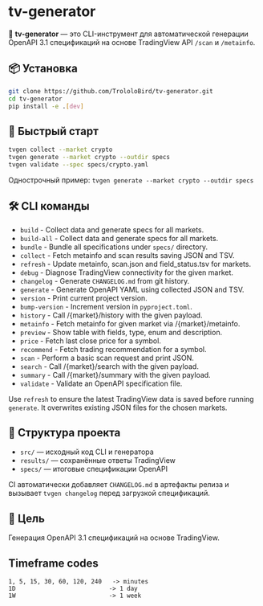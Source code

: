 # tv-generator

🧠 **tv-generator** — это CLI-инструмент для автоматической генерации OpenAPI 3.1 спецификаций на основе TradingView API `/scan` и `/metainfo`.

## 📦 Установка

```bash
git clone https://github.com/TrololoBird/tv-generator.git
cd tv-generator
pip install -e .[dev]
```

## 🚀 Быстрый старт

```bash
tvgen collect --market crypto
tvgen generate --market crypto --outdir specs
tvgen validate --spec specs/crypto.yaml
```

Однострочный пример: `tvgen generate --market crypto --outdir specs`

## 🛠️ CLI команды

- `build` - Collect data and generate specs for all markets.
- `build-all` - Collect data and generate specs for all markets.
- `bundle` - Bundle all specifications under ``specs/`` directory.
- `collect` - Fetch metainfo and scan results saving JSON and TSV.
- `refresh` - Update metainfo, scan.json and field_status.tsv for markets.
- `debug` - Diagnose TradingView connectivity for the given market.
- `changelog` - Generate `CHANGELOG.md` from git history.
- `generate` - Generate OpenAPI YAML using collected JSON and TSV.
- `version` - Print current project version.
- `bump-version` - Increment version in `pyproject.toml`.
- `history` - Call /{market}/history with the given payload.
- `metainfo` - Fetch metainfo for given market via /{market}/metainfo.
- `preview` - Show table with fields, type, enum and description.
- `price` - Fetch last close price for a symbol.
- `recommend` - Fetch trading recommendation for a symbol.
- `scan` - Perform a basic scan request and print JSON.
- `search` - Call /{market}/search with the given payload.
- `summary` - Call /{market}/summary with the given payload.
- `validate` - Validate an OpenAPI specification file.

Use `refresh` to ensure the latest TradingView data is saved before running
`generate`. It overwrites existing JSON files for the chosen markets.

## 📁 Структура проекта

- `src/` — исходный код CLI и генератора
- `results/` — сохранённые ответы TradingView
- `specs/` — итоговые спецификации OpenAPI

CI автоматически добавляет `CHANGELOG.md` в артефакты релиза и вызывает
`tvgen changelog` перед загрузкой спецификаций.

## 🎯 Цель

Генерация OpenAPI 3.1 спецификаций на основе TradingView.


## Timeframe codes
```
1, 5, 15, 30, 60, 120, 240   -> minutes
1D                          -> 1 day
1W                          -> 1 week
```
